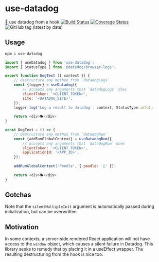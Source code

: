 # use-datadog
:dog: use datadog from a hook
[![Build Status](https://travis-ci.org/EmmaRamirez/use-datadog.svg?branch=main)](https://travis-ci.org/EmmaRamirez/use-datadog) [![Coverage Status](https://coveralls.io/repos/github/EmmaRamirez/use-datadog/badge.svg?branch=main)](https://coveralls.io/github/EmmaRamirez/use-datadog?branch=main) ![GitHub tag (latest by date)](https://img.shields.io/github/v/tag/emmaramirez/use-datadog)

## Usage

```bash
npm i use-datadog
```

```javascript
import { useDatadog } from 'use-datadog';
import { StatusType } from '@datadog/browser-logs';

export function DogText ({ context }) {
    // destructure any method from `datadogLogs`
    const {logger} = useDatadog({
        // accepts any arguments that `datadogLogs` does
        clientToken: '<CLIENT_TOKEN>',
        site: '<DATADOG_SITE>',
    });
    logger.log('Log a result to datadog', context, StatusType.info);
    
    return <div>🐕</div>
}
```

```javascript
const DogText = () => {
    // destructure any method from `datadogRum`
    const {addRumGlobalContext} = useDatadogRum({
        // accepts any arguments that `datadogRum` does
        clientToken: '<CLIENT_TOKEN>',
        applicationId: '<APP_ID>',
    });
    
    addRumGlobalContext('Poodle', { poodle: '🐩' });
    
    return <div>🐕</div>
}
```

## Gotchas

Note that the `silentMultipleInit` argument is automatically passed during initialization, but can be overwritten.


## Motivation

In some contexts, a server-side rendered React application will not have access to the `window` object, which causes a silent failure in Datadog. This library seeks to remedy that by placing it in a useEffect wrapper. The resulting destructuring from the hook is nice too.